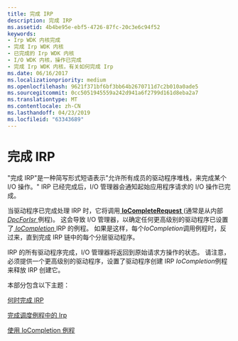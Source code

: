 ```yaml
---
title: 完成 IRP
description: 完成 IRP
ms.assetid: 4b4be95e-ebf5-4726-87fc-20c3e6c94f52
keywords:
- Irp WDK 内核完成
- 完成 Irp WDK 内核
- 已完成的 Irp WDK 内核
- I/O WDK 内核，操作已完成
- 完成 Irp WDK 内核，有关如何完成 Irp
ms.date: 06/16/2017
ms.localizationpriority: medium
ms.openlocfilehash: 9621f371bf6bf3bb64b2670711d7c2b010a0ade5
ms.sourcegitcommit: 0cc5051945559a242d941a6f2799d161d8eba2a7
ms.translationtype: MT
ms.contentlocale: zh-CN
ms.lasthandoff: 04/23/2019
ms.locfileid: "63343689"
---
```

# <a name="completing-irps"></a>完成 IRP





"完成 IRP"是一种简写形式短语表示"允许所有成员的驱动程序堆栈，来完成某个 I/O 操作。" IRP 已经完成后，I/O 管理器会通知起始应用程序请求的 I/O 操作已完成。

当驱动程序已完成处理 IRP 时，它将调用[ **IoCompleteRequest** ](https://msdn.microsoft.com/library/windows/hardware/ff548343) (通常是从内部[ *DpcForIsr* ](https://msdn.microsoft.com/library/windows/hardware/ff544079)例程)。 这会导致 I/O 管理器，以确定任何更高级别的驱动程序已设置了[ *IoCompletion* ](https://msdn.microsoft.com/library/windows/hardware/ff548354) IRP 的例程。 如果是这样，每个*IoCompletion*调用例程时，反过来，直到完成 IRP 链中的每个分层驱动程序。

IRP 的所有驱动程序完成，I/O 管理器将返回到原始请求方操作的状态。 请注意，必须提供一个更高级别的驱动程序，设置了驱动程序创建 IRP *IoCompletion*例程来释放 IRP 创建它。

本部分包含以下主题：

[何时完成 IRP](when-to-complete-an-irp.md)

[完成调度例程中的 Irp](completing-irps-in-dispatch-routines.md)

[使用 IoCompletion 例程](using-iocompletion-routines.md)

 

 




